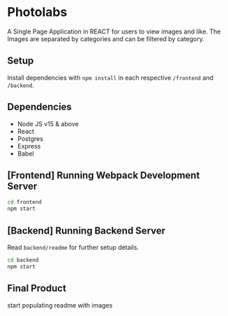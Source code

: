 # Photolabs

A Single Page Application in REACT for users to view images and like. The Images are separated by categories and can be filtered by category.

## Setup

Install dependencies with `npm install` in each respective `/frontend` and `/backend`.

## Dependencies

- Node JS v15 & above
- React
- Postgres
- Express
- Babel

## [Frontend] Running Webpack Development Server

```sh
cd frontend
npm start
```

## [Backend] Running Backend Server

Read `backend/readme` for further setup details.

```sh
cd backend
npm start
```

## Final Product

start populating readme with images